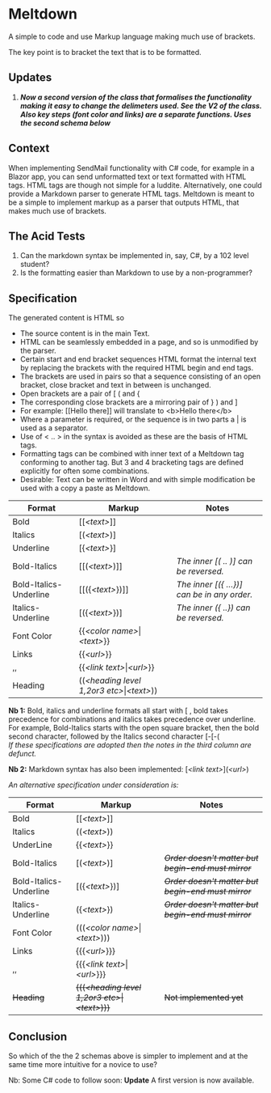 # Meltdown
A simple to code and use Markup language making much use of brackets.

The key point is to bracket the text that is to be formatted.

## Updates
1. **_Now a second version of the class that formalises the functionality making it easy to change the delimeters used. See the  V2 of the class. Also key steps (font color and links) are a separate functions. Uses the second schema below_**

## Context

When implementing SendMail functionality with C\# code, for example in a Blazor
app, you can send unformatted text or text formatted with HTML tags. HTML tags
are though not simple for a luddite. Alternatively, one could provide a Markdown
parser to generate HTML tags. Meltdown is meant to be a simple to implement
markup as a parser that outputs HTML, that makes much use of brackets.

## The Acid Tests

1.  Can the markdown syntax be implemented in, say, C\#, by a 102 level student?
2.  Is the formatting easier than Markdown to use by a non-programmer?

## Specification

The generated content is HTML so
-   The source content is in the main Text.
-   HTML can be seamlessly embedded in a page, and so is unmodified by the
    parser.
-   Certain start and end bracket sequences HTML format the internal text by
    replacing the brackets with the required HTML begin and end tags.
-   The brackets are used in pairs so that a sequence consisting of an open
    bracket, close bracket and text in between is unchanged.
-   Open brackets are a pair of [ ( and {
-   The corresponding close brackets are a mirroring pair of } ) and ]
-   For example: [[Hello there]] will translate to \<b\>Hello there\</b\>
-   Where a parameter is required, or the sequence is in two parts a \| is used
    as a separator.
-   Use of \< .. \> in the syntax is avoided as these are the basis of HTML
    tags.
-   Formatting tags can be combined with inner text of a Meltdown tag conforming
    to another tag. But 3 and 4 bracketing tags are defined explicitly for often
    some combinations.
-   Desirable: Text can be written in Word and with simple modification be
    used with a copy a paste as Meltdown.

Format | Markup | Notes
-------|--------|-------
Bold | [[*\<text\>*]]
Italics | [(*\<text\>*)]
Underline | [{*\<text\>*}]
Bold-Italics | [[(*\<text\>*)]] | *The inner [( .. )] can be reversed.*
Bold-Italics-Underline | [[({*\<text\>*})]] | *The inner [({ …})] can be in any order.*
Italics-Underline | [({*\<text\>*})] | *The inner ({ ..}) can be reversed.*
Font Color | {{*\<color name\>*\|*\<text\>*}}
Links | {{*\<url\>*}}
,, | {{*\<link text\>*\|*\<url\>*}}
Heading | ((*\<heading level 1,2or3 etc\>*\|*\<text\>*))

**Nb 1:** Bold, italics and underline formats all start with [ , bold takes precedence for combinations and italics takes precedence over underline. 
For example, Bold-Italics starts with the open square bracket, then the bold second character, followed by the Italics second character [-[-(    
*If these specifications are adopted then the notes in the third column are defunct.*

**Nb 2:** Markdown syntax has also been implemented: \[*\<link text\>*\](*\<url\>*)

*An alternative specification under consideration is:*

Format | Markup | Notes
-|-|-
Bold | [[*\<text\>*]]
Italics | ((*\<text\>*))
UnderLine | {{*\<text\>*}}
Bold-Italics | [(*\<text\>*)] | ~~*Order doesn't matter but begin-end must mirror*~~
Bold-Italics-Underline | [({*\<text\>*})] | ~~*Order doesn't matter but begin-end must mirror*~~
Italics-Underline | ({*\<text\>*})  | ~~*Order doesn't matter but begin-end must mirror*~~
Font Color | (((*\<color name\>*\|*\<text\>*)))
Links | {{{*\<url\>*}}}
,, | {{{*\<link text\>*\|*\<url\>*}}}
~~Heading~~ | ~~(((*\<heading level 1,2or3 etc\>*\|*\<text\>*)))~~ | ~~Not implemented yet~~

## Conclusion
So which of the the 2 schemas above is simpler to implement and at the same time more intuitive for a novice to use?

Nb: Some C# code to follow soon: **Update** A first version is now available.
